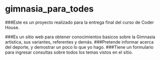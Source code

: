 # gimnasia_para_todes

###Este es un proyecto realizado para la entrega final del curso de Coder House.

###Es un sitio web para obtener conocimientos basicos sobre la Gimnasia artistica, sus variantes, referentes y demás.
###Pretende informar acerca del deporte, y demostrar un poco lo que yo hago.
###Tiene un formulario para ingresar consultas sobre todos los temas vistos en el sitio.
